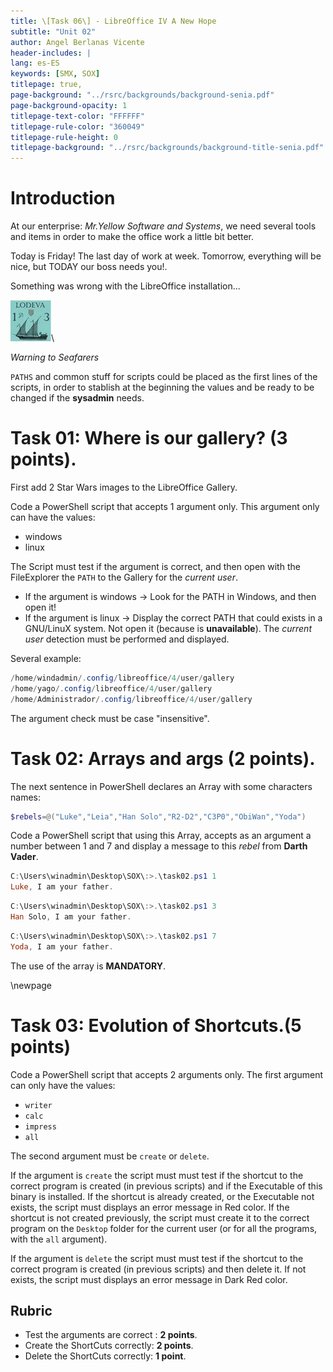 ```yaml
---
title: \[Task 06\] - LibreOffice IV A New Hope
subtitle: "Unit 02"
author: Angel Berlanas Vicente
header-includes: |
lang: es-ES
keywords: [SMX, SOX]
titlepage: true,
page-background: "../rsrc/backgrounds/background-senia.pdf"
page-background-opacity: 1
titlepage-text-color: "FFFFFF"
titlepage-rule-color: "360049"
titlepage-rule-height: 0
titlepage-background: "../rsrc/backgrounds/background-title-senia.pdf"
---
```


# Introduction

At our enterprise: *Mr.Yellow Software and Systems*, we need several tools and items in order to make the office work a little bit better.

Today is Friday! The last day of work at week. Tomorrow, everything will be nice, but TODAY our boss needs you!.

Something was wrong with the LibreOffice installation... 

![Seafarers](imgs/seafarers01.png)\

*Warning to Seafarers*

`PATHS` and common stuff for scripts could be placed as the first lines of the scripts, in order to stablish at the beginning the 
values and be ready to be changed if the **sysadmin** needs.

# Task 01: Where is our gallery?  (3 points).

First add 2 Star Wars images to the LibreOffice Gallery. 

Code a PowerShell script that accepts 1 argument only. This argument only can have the values:

- windows
- linux

The Script must test if the argument is correct, and then open with the FileExplorer the `PATH` to the Gallery for the *current user*. 

- If the argument is windows -> Look for the PATH in Windows, and then open it!
- If the argument is linux -> Display the correct PATH that could exists in a GNU/LinuX system. Not open it (because is **unavailable**). 
The *current user* detection must be performed and displayed.

Several example:

```PowerShell
/home/windadmin/.config/libreoffice/4/user/gallery
/home/yago/.config/libreoffice/4/user/gallery
/home/Administrador/.config/libreoffice/4/user/gallery
```

The argument check must be case "insensitive".


# Task 02: Arrays and args (2 points).

The next sentence in PowerShell declares an Array with some characters names:

```PowerShell
$rebels=@("Luke","Leia","Han Solo","R2-D2","C3P0","ObiWan","Yoda")
```

Code a PowerShell script that using this Array, accepts as an argument a number between 1 and 7 and display a message to this *rebel* from **Darth Vader**.

```PowerShell
C:\Users\winadmin\Desktop\SOX\:>.\task02.ps1 1
Luke, I am your father.
```

```PowerShell
C:\Users\winadmin\Desktop\SOX\:>.\task02.ps1 3
Han Solo, I am your father.
```

```PowerShell
C:\Users\winadmin\Desktop\SOX\:>.\task02.ps1 7
Yoda, I am your father.
```

The use of the array is **MANDATORY**.

\newpage
# Task 03: Evolution of Shortcuts.(5 points)

Code a PowerShell script that accepts 2 arguments only. The first argument can only have the values:

- `writer`
- `calc`
- `impress`
- `all`

The second argument must be `create` or `delete`.

If the argument is `create` the script must must test if the shortcut to the correct program is created (in previous scripts) and if the Executable of this binary is installed. If the shortcut is already created, or the Executable not exists, the script must displays an error message in Red color. If the shortcut is not created previously, the script must create it to the correct program on the `Desktop` folder for the current user (or for all the programs, with the `all` argument).

If the argument is `delete` the script must must test if the shortcut to the correct program is created (in previous scripts) and then delete it. If not exists, the script must displays an error message in Dark Red color.

## Rubric

- Test the arguments are correct : **2 points**.
- Create the ShortCuts correctly: **2 points**.
- Delete the ShortCuts correctly: **1 point**.

